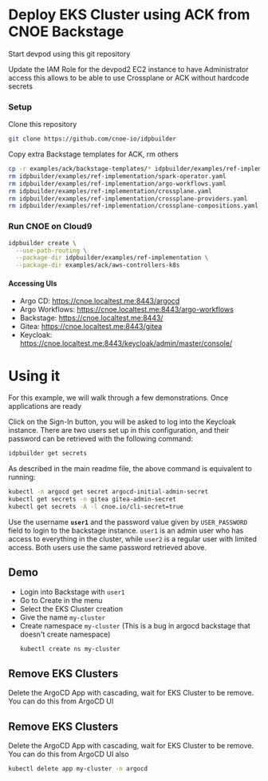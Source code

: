 # Deploy EKS Cluster using ACK from CNOE Backstage

Start devpod using this git repository

Update the IAM Role for the devpod2 EC2 instance to have Administrator access this allows to be able to use Crossplane or ACK without hardcode secrets

### Setup
Clone this repository
```sh
git clone https://github.com/cnoe-io/idpbuilder
```

Copy extra Backstage templates for ACK, rm others
```sh
cp -r examples/ack/backstage-templates/* idpbuilder/examples/ref-implementation/backstage-templates/
rm idpbuilder/examples/ref-implementation/spark-operator.yaml
rm idpbuilder/examples/ref-implementation/argo-workflows.yaml
rm idpbuilder/examples/ref-implementation/crossplane.yaml
rm idpbuilder/examples/ref-implementation/crossplane-providers.yaml
rm idpbuilder/examples/ref-implementation/crossplane-compositions.yaml
```


### Run CNOE on Cloud9
```sh
idpbuilder create \
  --use-path-routing \
  --package-dir idpbuilder/examples/ref-implementation \
  --package-dir examples/ack/aws-controllers-k8s
```

#### Accessing UIs
- Argo CD: https://cnoe.localtest.me:8443/argocd
- Argo Workflows: https://cnoe.localtest.me:8443/argo-workflows
- Backstage: https://cnoe.localtest.me:8443/
- Gitea: https://cnoe.localtest.me:8443/gitea
- Keycloak: https://cnoe.localtest.me:8443/keycloak/admin/master/console/


# Using it

For this example, we will walk through a few demonstrations. Once applications are ready

Click on the Sign-In button, you will be asked to log into the Keycloak instance. There are two users set up in this
configuration, and their password can be retrieved with the following command:

```bash
idpbuilder get secrets
```

As described in the main readme file, the above command is equivalent to running:
```bash
kubectl -n argocd get secret argocd-initial-admin-secret
kubectl get secrets -n gitea gitea-admin-secret
kubectl get secrets -A -l cnoe.io/cli-secret=true
```

Use the username **`user1`** and the password value given by `USER_PASSWORD` field to login to the backstage instance.
`user1` is an admin user who has access to everything in the cluster, while `user2` is a regular user with limited access.
Both users use the same password retrieved above.

## Demo
- Login into Backstage with `user1`
- Go to Create in the menu
- Select the EKS Cluster creation
- Give the name `my-cluster`
- Create namespace `my-cluster` (This is a bug in argocd backstage that doesn't create namespace)
    ```sh
    kubectl create ns my-cluster
    ```


## Remove EKS Clusters

Delete the ArgoCD App with cascading, wait for EKS Cluster to be remove. You can do this from ArgoCD UI

## Remove EKS Clusters

Delete the ArgoCD App with cascading, wait for EKS Cluster to be remove. You can do this from ArgoCD UI also
```sh
kubectl delete app my-cluster -n argocd
```
